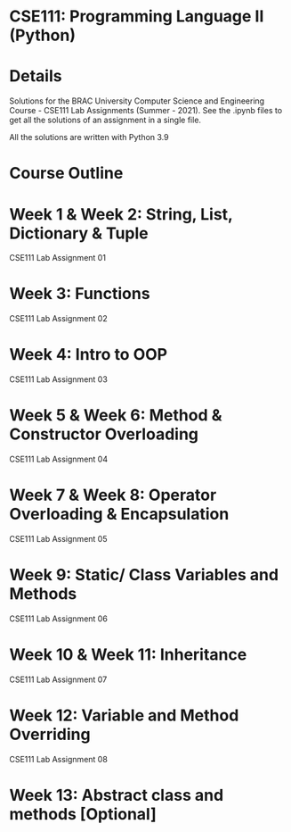 # CSE111: Programming Language II (Python)

# Details
Solutions for the BRAC University Computer Science and Engineering Course - CSE111 Lab Assignments (Summer - 2021). See the .ipynb files to get all the solutions of an assignment in a single file.

All the solutions are written with Python 3.9

# Course Outline
# Week 1 & Week 2: String, List, Dictionary & Tuple
CSE111 Lab Assignment 01
# Week 3: Functions
CSE111 Lab Assignment 02
# Week 4: Intro to OOP
CSE111 Lab Assignment 03
# Week 5 & Week 6: Method & Constructor Overloading
CSE111 Lab Assignment 04
# Week 7 & Week 8: Operator Overloading & Encapsulation
CSE111 Lab Assignment 05
# Week 9: Static/ Class Variables and Methods
CSE111 Lab Assignment 06
# Week 10 & Week 11: Inheritance
CSE111 Lab Assignment 07
# Week 12: Variable and Method Overriding
CSE111 Lab Assignment 08
# Week 13: Abstract class and methods [Optional]

